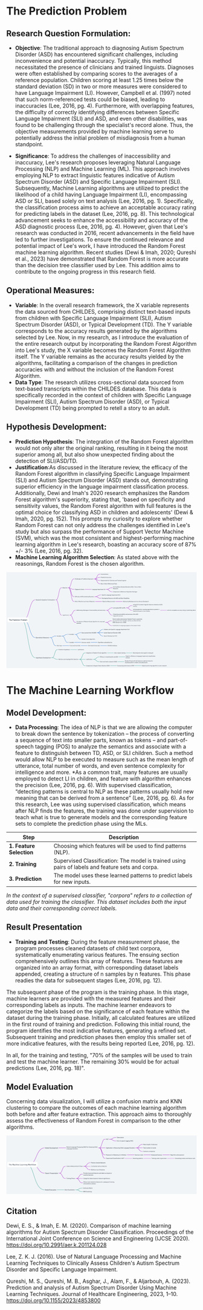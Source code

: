 # The Prediction Problem

## Research Question Formulation:
* **Objective**: The traditional approach to diagnosing Autism Spectrum Disorder (ASD) has encountered significant challenges, including inconvenience and potential inaccuracy. Typically, this method necessitated the presence of clinicians and trained linguists. Diagnoses were often established by comparing scores to the averages of a reference population. Children scoring at least 1.25 times below the standard deviation (SD) in two or more measures were considered to have Language Impairment (LI). However, Campbell et al. (1997) noted that such norm-referenced tests could be biased, leading to inaccuracies (Lee, 2016, pg. 4). Furthermore, with overlapping features, the difficulty of correctly identifying differences between Specific Language Impairment (SLI) and ASD, and even other disabilities, was found to be challenging through the specialist's record alone. Thus, the objective measurements provided by machine learning serve to potentially address the initial problem of misdiagnosis from a human standpoint.

* **Significance**: To address the challenges of inaccessibility and inaccuracy, Lee's research proposes leveraging Natural Language Processing (NLP) and Machine Learning (ML). This approach involves employing NLP to extract linguistic features indicative of Autism Spectrum Disorder (ASD) and Specific Language Impairment (SLI). Subsequently, Machine Learning algorithms are utilized to predict the likelihood of a child having Language Impairment (LI), encompassing ASD or SLI, based solely on text analysis (Lee, 2016, pg. 1). Specifically, the classification process aims to achieve an acceptable accuracy rating for predicting labels in the dataset (Lee, 2016, pg. 8). This technological advancement seeks to enhance the accessibility and accuracy of the ASD diagnostic process (Lee, 2016, pg. 4). However, given that Lee's research was conducted in 2016, recent advancements in the field have led to further investigations. To ensure the continued relevance and potential impact of Lee's work, I have introduced the Random Forest machine learning algorithm. Recent studies (Dewi & Imah, 2020; Qureshi et al., 2023) have demonstrated that Random Forest is more accurate than the decision tree classifier used by Lee. This addition aims to contribute to the ongoing progress in this research field.

## Operational Measures:
* **Variable**: In the overall research framework, the X variable represents the data sourced from CHILDES, comprising distinct text-based inputs from children with Specific Language Impairment (SLI), Autism Spectrum Disorder (ASD), or Typical Development (TD). The Y variable corresponds to the accuracy results generated by the algorithms selected by Lee. Now, in my research, as I introduce the evaluation of the entire research output by incorporating the Random Forest Algorithm into Lee's study, the X variable becomes the Random Forest Algorithm itself. The Y variable remains as the accuracy results yielded by the algorithms, facilitating a comparison of the changes in prediction accuracies with and without the inclusion of the Random Forest Algorithm.
* **Data Type**: The research utilizes cross-sectional data sourced from text-based transcripts within the CHILDES database. This data is specifically recorded in the context of children with Specific Language Impairment (SLI), Autism Spectrum Disorder (ASD), or Typical Development (TD) being prompted to retell a story to an adult.

## Hypothesis Development:
* **Prediction Hypothesis**: The integration of the Random Forest algorithm would not only alter the original ranking, resulting in it being the most superior among all, but also show unexpected finding about the detection of SLI/ASD/TD.
* **Justification**:As discussed in the literature review, the efficacy of the Random Forest algorithm in classifying Specific Language Impairment (SLI) and Autism Spectrum Disorder (ASD) stands out, demonstrating superior efficiency in the language impairment classification process. Additionally, Dewi and Imah's 2020 research emphasizes the Random Forest algorithm's superiority, stating that, 'based on specificity and sensitivity values, the Random Forest algorithm with full features is the optimal choice for classifying ASD in children and adolescents' (Dewi & Imah, 2020, pg. 152). This prompts my curiosity to explore whether Random Forest can not only address the challenges identified in Lee's study but also surpass the performance of Support Vector Machine (SVM), which was the most consistent and highest-performing machine learning algorithm in Lee's research, boasting an accuracy score of 87% +/- 3% (Lee, 2016, pg. 32).
* **Machine Learning Algorithm Selection**: As stated above with the reasonings, Random Forest is the chosen algorithm.

![](/Method/predictionMethod.png)

# The Machine Learning Workflow

## Model Development:
* **Data Processing**: The idea of NLP is that we are allowing the computer to break down the sentence by tokenization – the process of converting a sequence of text into smaller parts, known as tokens – and part-of-speech tagging (POS) to analyze the semantics and associate with a feature to distinguish between TD, ASD, or SLI children. Such a method would allow NLP to be executed to measure such as the mean length of utterance, total number of words, and even sentence complexity for intelligence and more. *As a common trait, many features are usually employed to detect LI in children, and feature with algorithm enhances the precision (Lee, 2016, pg. 6). With supervised classification, “detecting patterns is central to NLP as these patterns usually hold new meaning that can be derived from a sentence” (Lee, 2016, pg. 6). As for this research, Lee was using supervised classification, which means after NLP finds the features, the training was done under supervision to teach what is true to generate models and the corresponding feature sets to complete the prediction phase using the MLs.

| Step               | Description                                                                                        |
| ------------------ | -------------------------------------------------------------------------------------------------- |
| **1. Feature Selection** | Choosing which features will be used to find patterns (NLP).                                   |
| **2. Training**         | Supervised Classification: The model is trained using pairs of labels and feature sets and corpa.              |
| **3. Prediction**       | The model uses these learned patterns to predict labels for new inputs.                             |

_In the context of a supervised classifier, "corpora" refers to a collection of data used for training the classifier. This dataset includes both the input data and their corresponding correct labels._

## Result Presentation
* **Training and Testing**: 
During the feature measurement phase, the program processes cleaned datasets of child text corpora, systematically enumerating various features. The ensuing section comprehensively outlines this array of features. These features are organized into an array format, with corresponding dataset labels appended, creating a structure of n samples by n features. This phase readies the data for subsequent stages (Lee, 2016, pg. 12).

The subsequent phase of the program is the training phase. In this stage, machine learners are provided with the measured features and their corresponding labels as inputs. The machine learner endeavors to categorize the labels based on the significance of each feature within the dataset during the training phase. Initially, all calculated features are utilized in the first round of training and prediction. Following this initial round, the program identifies the most indicative features, generating a refined set. Subsequent training and prediction phases then employ this smaller set of more indicative features, with the results being reported (Lee, 2016, pg. 12).

In all, for the training and testing, "70% of the samples will be used to train and test the machine learner. The remaining 30% would be for actual predictions (Lee, 2016, pg. 18)".

## Model Evaluation
Concerning data visualization, I will utilize a confusion matrix and KNN clustering to compare the outcomes of each machine learning algorithm both before and after feature extraction. This approach aims to thoroughly assess the effectiveness of Random Forest in comparison to the other algorithms.

![](/Method/machieneMethod.png)

## Citation

Dewi, E. S., & Imah, E. M. (2020). Comparison of machine learning algorithms for Autism Spectrum Disorder Classification. Proceedings of the International Joint Conference on Science and Engineering (IJCSE 2020). https://doi.org/10.2991/aer.k.201124.028 

Lee, Z. K. J. (2016). Use of Natural Language Processing and Machine Learning Techniques to Clinically Assess Children's Autism Spectrum Disorder and Specific Language Impairment. 

Qureshi, M. S., Qureshi, M. B., Asghar, J., Alam, F., & Aljarbouh, A. (2023). Prediction and analysis of Autism Spectrum Disorder Using Machine Learning Techniques. Journal of Healthcare Engineering, 2023, 1–10. https://doi.org/10.1155/2023/4853800 

